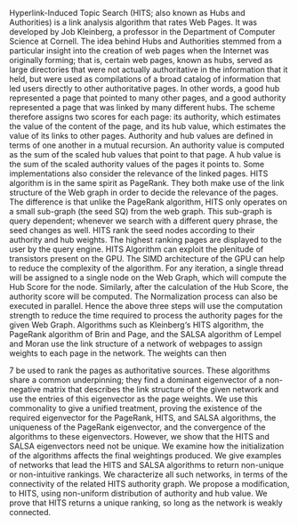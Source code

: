 Hyperlink-Induced Topic Search (HITS; also known as Hubs and Authorities) is a
link analysis algorithm that rates Web Pages. It was developed by Job Kleinberg, a
professor in the Department of Computer Science at Cornell. The idea behind Hubs and
Authorities stemmed from a particular insight into the creation of web pages when the
Internet was originally forming; that is, certain web pages, known as hubs, served as
large directories that were not actually authoritative in the information that it held, but
were used as compilations of a broad catalog of information that led users directly to
other authoritative pages. In other words, a good hub represented a page that pointed to
many other pages, and a good authority represented a page that was linked by many
different hubs.
The scheme therefore assigns two scores for each page: its authority, which
estimates the value of the content of the page, and its hub value, which estimates the
value of its links to other pages. Authority and hub values are defined in terms of one
another in a mutual recursion. An authority value is computed as the sum of the scaled
hub values that point to that page. A hub value is the sum of the scaled authority values
of the pages it points to. Some implementations also consider the relevance of the linked
pages.
HITS algorithm is in the same spirit as PageRank. They both make use of the link
structure of the Web graph in order to decide the relevance of the pages. The difference is
that unlike the PageRank algorithm, HITS only operates on a small sub-graph (the seed
SQ) from the web graph. This sub-graph is query dependent; whenever we search with a
different query phrase, the seed changes as well. HITS rank the seed nodes according to
their authority and hub weights. The highest ranking pages are displayed to the user by
the query engine.
HITS Algorithm can exploit the plenitude of transistors present on the GPU. The
SIMD architecture of the GPU can help to reduce the complexity of the algorithm. For
any iteration, a single thread will be assigned to a single node on the Web Graph, which
will compute the Hub Score for the node. Similarly, after the calculation of the Hub
Score, the authority score will be computed. The Normalization process can also be
executed in parallel. Hence the above three steps will use the computation strength to
reduce the time required to process the authority pages for the given Web Graph.
Algorithms such as Kleinberg‘s HITS algorithm, the PageRank algorithm of Brin
and Page, and the SALSA algorithm of Lempel and Moran use the link structure of a
network of webpages to assign weights to each page in the network. The weights can then

7
be used to rank the pages as authoritative sources. These algorithms share a common
underpinning; they find a dominant eigenvector of a non-negative matrix that describes
the link structure of the given network and use the entries of this eigenvector as the page
weights. We use this commonality to give a unified treatment, proving the existence of
the required eigenvector for the PageRank, HITS, and SALSA algorithms, the uniqueness
of the PageRank eigenvector, and the convergence of the algorithms to these
eigenvectors. However, we show that the HITS and SALSA eigenvectors need not be
unique. We examine how the initialization of the algorithms affects the final weightings
produced. We give examples of networks that lead the HITS and SALSA algorithms to
return non-unique or non-intuitive rankings. We characterize all such networks, in terms
of the connectivity of the related HITS authority graph. We propose a modification, to
HITS, using non-uniform distribution of authority and hub value. We prove that HITS
returns a unique ranking, so long as the network is weakly connected.